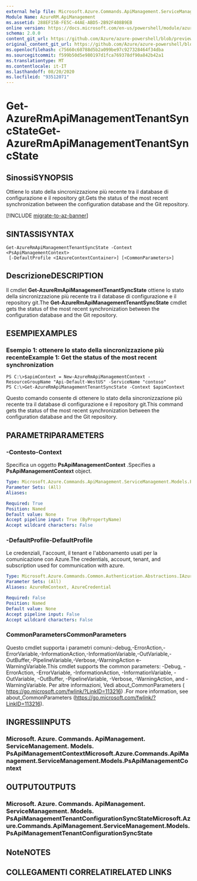 ```yaml
---
external help file: Microsoft.Azure.Commands.ApiManagement.ServiceManagement.dll-Help.xml
Module Name: AzureRM.ApiManagement
ms.assetid: 288EF15B-FE5C-44AE-ABD5-2B92F408B9EB
online version: https://docs.microsoft.com/en-us/powershell/module/azurerm.apimanagement/get-azurermapimanagementtenantsyncstate
schema: 2.0.0
content_git_url: https://github.com/Azure/azure-powershell/blob/preview/src/ResourceManager/ApiManagement/Commands.ApiManagement/help/Get-AzureRmApiManagementTenantSyncState.md
original_content_git_url: https://github.com/Azure/azure-powershell/blob/preview/src/ResourceManager/ApiManagement/Commands.ApiManagement/help/Get-AzureRmApiManagementTenantSyncState.md
ms.openlocfilehash: c75660c60788d5b2a099be97c927328464f34dba
ms.sourcegitcommit: f599b50d5e980197d1fca769378df90a842b42a1
ms.translationtype: MT
ms.contentlocale: it-IT
ms.lasthandoff: 08/20/2020
ms.locfileid: "93512071"
---
```

# <span data-ttu-id="78d9d-101">Get-AzureRmApiManagementTenantSyncState</span><span class="sxs-lookup"><span data-stu-id="78d9d-101">Get-AzureRmApiManagementTenantSyncState</span></span>

## <span data-ttu-id="78d9d-102">Sinossi</span><span class="sxs-lookup"><span data-stu-id="78d9d-102">SYNOPSIS</span></span>
<span data-ttu-id="78d9d-103">Ottiene lo stato della sincronizzazione più recente tra il database di configurazione e il repository git.</span><span class="sxs-lookup"><span data-stu-id="78d9d-103">Gets the status of the most recent synchronization between the configuration database and the Git repository.</span></span>

[!INCLUDE [migrate-to-az-banner](../../includes/migrate-to-az-banner.md)]

## <span data-ttu-id="78d9d-104">SINTASSI</span><span class="sxs-lookup"><span data-stu-id="78d9d-104">SYNTAX</span></span>

```
Get-AzureRmApiManagementTenantSyncState -Context <PsApiManagementContext>
 [-DefaultProfile <IAzureContextContainer>] [<CommonParameters>]
```

## <span data-ttu-id="78d9d-105">Descrizione</span><span class="sxs-lookup"><span data-stu-id="78d9d-105">DESCRIPTION</span></span>
<span data-ttu-id="78d9d-106">Il cmdlet **Get-AzureRmApiManagementTenantSyncState** ottiene lo stato della sincronizzazione più recente tra il database di configurazione e il repository git.</span><span class="sxs-lookup"><span data-stu-id="78d9d-106">The **Get-AzureRmApiManagementTenantSyncState** cmdlet gets the status of the most recent synchronization between the configuration database and the Git repository.</span></span>

## <span data-ttu-id="78d9d-107">ESEMPI</span><span class="sxs-lookup"><span data-stu-id="78d9d-107">EXAMPLES</span></span>

### <span data-ttu-id="78d9d-108">Esempio 1: ottenere lo stato della sincronizzazione più recente</span><span class="sxs-lookup"><span data-stu-id="78d9d-108">Example 1: Get the status of the most recent synchronization</span></span>
```
PS C:\>$apimContext = New-AzureRmApiManagementContext -ResourceGroupName "Api-Default-WestUS" -ServiceName "contoso"
PS C:\>Get-AzureRmApiManagementTenantSyncState -Context $apimContext
```

<span data-ttu-id="78d9d-109">Questo comando consente di ottenere lo stato della sincronizzazione più recente tra il database di configurazione e il repository git.</span><span class="sxs-lookup"><span data-stu-id="78d9d-109">This command gets the status of the most recent synchronization between the configuration database and the Git repository.</span></span>

## <span data-ttu-id="78d9d-110">PARAMETRI</span><span class="sxs-lookup"><span data-stu-id="78d9d-110">PARAMETERS</span></span>

### <span data-ttu-id="78d9d-111">-Contesto</span><span class="sxs-lookup"><span data-stu-id="78d9d-111">-Context</span></span>
<span data-ttu-id="78d9d-112">Specifica un oggetto **PsApiManagementContext** .</span><span class="sxs-lookup"><span data-stu-id="78d9d-112">Specifies a **PsApiManagementContext** object.</span></span>

```yaml
Type: Microsoft.Azure.Commands.ApiManagement.ServiceManagement.Models.PsApiManagementContext
Parameter Sets: (All)
Aliases:

Required: True
Position: Named
Default value: None
Accept pipeline input: True (ByPropertyName)
Accept wildcard characters: False
```

### <span data-ttu-id="78d9d-113">-DefaultProfile</span><span class="sxs-lookup"><span data-stu-id="78d9d-113">-DefaultProfile</span></span>
<span data-ttu-id="78d9d-114">Le credenziali, l'account, il tenant e l'abbonamento usati per la comunicazione con Azure.</span><span class="sxs-lookup"><span data-stu-id="78d9d-114">The credentials, account, tenant, and subscription used for communication with azure.</span></span>

```yaml
Type: Microsoft.Azure.Commands.Common.Authentication.Abstractions.IAzureContextContainer
Parameter Sets: (All)
Aliases: AzureRmContext, AzureCredential

Required: False
Position: Named
Default value: None
Accept pipeline input: False
Accept wildcard characters: False
```

### <span data-ttu-id="78d9d-115">CommonParameters</span><span class="sxs-lookup"><span data-stu-id="78d9d-115">CommonParameters</span></span>
<span data-ttu-id="78d9d-116">Questo cmdlet supporta i parametri comuni:-debug,-ErrorAction,-ErrorVariable,-InformationAction,-InformationVariable,-OutVariable,-OutBuffer,-PipelineVariable,-Verbose,-WarningAction e-WarningVariable.</span><span class="sxs-lookup"><span data-stu-id="78d9d-116">This cmdlet supports the common parameters: -Debug, -ErrorAction, -ErrorVariable, -InformationAction, -InformationVariable, -OutVariable, -OutBuffer, -PipelineVariable, -Verbose, -WarningAction, and -WarningVariable.</span></span> <span data-ttu-id="78d9d-117">Per altre informazioni, Vedi about_CommonParameters ( https://go.microsoft.com/fwlink/?LinkID=113216) .</span><span class="sxs-lookup"><span data-stu-id="78d9d-117">For more information, see about_CommonParameters (https://go.microsoft.com/fwlink/?LinkID=113216).</span></span>

## <span data-ttu-id="78d9d-118">INGRESSI</span><span class="sxs-lookup"><span data-stu-id="78d9d-118">INPUTS</span></span>

### <span data-ttu-id="78d9d-119">Microsoft. Azure. Commands. ApiManagement. ServiceManagement. Models. PsApiManagementContext</span><span class="sxs-lookup"><span data-stu-id="78d9d-119">Microsoft.Azure.Commands.ApiManagement.ServiceManagement.Models.PsApiManagementContext</span></span>

## <span data-ttu-id="78d9d-120">OUTPUT</span><span class="sxs-lookup"><span data-stu-id="78d9d-120">OUTPUTS</span></span>

### <span data-ttu-id="78d9d-121">Microsoft. Azure. Commands. ApiManagement. ServiceManagement. Models. PsApiManagementTenantConfigurationSyncState</span><span class="sxs-lookup"><span data-stu-id="78d9d-121">Microsoft.Azure.Commands.ApiManagement.ServiceManagement.Models.PsApiManagementTenantConfigurationSyncState</span></span>

## <span data-ttu-id="78d9d-122">Note</span><span class="sxs-lookup"><span data-stu-id="78d9d-122">NOTES</span></span>

## <span data-ttu-id="78d9d-123">COLLEGAMENTI CORRELATI</span><span class="sxs-lookup"><span data-stu-id="78d9d-123">RELATED LINKS</span></span>
